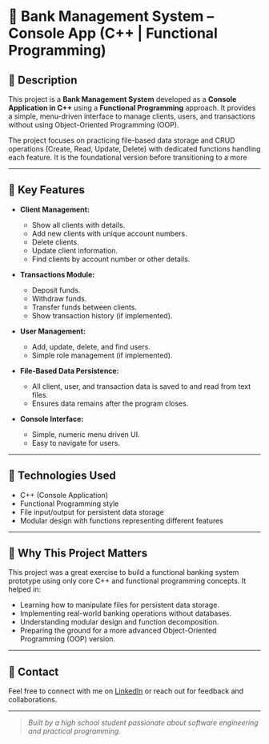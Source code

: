 # 🏦 Bank Management System – Console App (C++ | Functional Programming)

## 🔹 Description

This project is a **Bank Management System** developed as a **Console Application in C++** using a **Functional Programming** approach. It provides a simple, menu-driven interface to manage clients, users, and transactions without using Object-Oriented Programming (OOP).

The project focuses on practicing file-based data storage and CRUD operations (Create, Read, Update, Delete) with dedicated functions handling each feature. It is the foundational version before transitioning to a more 

---

## 🔹 Key Features

- **Client Management:**
  - Show all clients with details.
  - Add new clients with unique account numbers.
  - Delete clients.
  - Update client information.
  - Find clients by account number or other details.

- **Transactions Module:**
  - Deposit funds.
  - Withdraw funds.
  - Transfer funds between clients.
  - Show transaction history (if implemented).

- **User Management:**
  - Add, update, delete, and find users.
  - Simple role management (if implemented).

- **File-Based Data Persistence:**
  - All client, user, and transaction data is saved to and read from text files.
  - Ensures data remains after the program closes.

- **Console Interface:**
  - Simple, numeric menu driven UI.
  - Easy to navigate for users.

---

## 🔹 Technologies Used

- C++ (Console Application)
- Functional Programming style
- File input/output for persistent data storage
- Modular design with functions representing different features

---

## 🔹 Why This Project Matters

This project was a great exercise to build a functional banking system prototype using only core C++ and functional programming concepts. It helped in:

- Learning how to manipulate files for persistent data storage.
- Implementing real-world banking operations without databases.
- Understanding modular design and function decomposition.
- Preparing the ground for a more advanced Object-Oriented Programming (OOP) version.

---

## 📩 Contact

Feel free to connect with me on [LinkedIn](www.linkedin.com/in/zakaria-sakalli-housaini-1a782b289) or reach out for feedback and collaborations.

---

> *Built by a high school student passionate about software engineering and practical programming.*
